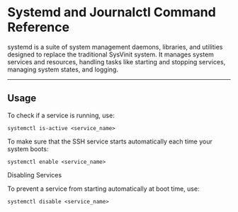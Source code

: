 # Systemd and Journalctl Command Reference

systemd is a suite of system management daemons, libraries, and utilities designed to replace the traditional SysVinit system. It manages system services and resources, handling tasks like starting and stopping services, managing system states, and logging.

---

## Usage

To check if a service is running, use:


`systemctl is-active <service_name>`

To make sure that the SSH service starts automatically each time your system boots:

`systemctl enable <service_name>`

Disabling Services

To prevent a service from starting automatically at boot time, use:

`systemctl disable <service_name>`
